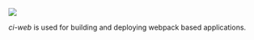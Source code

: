 [![](https://badge.imagelayers.io/mnbbrown/ci-web:latest.svg)](https://imagelayers.io/?images=mnbbrown/ci-web:latest 'Get your own badge on imagelayers.io')

*ci-web* is used for building and deploying webpack based applications.
